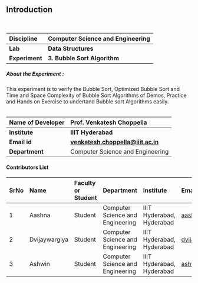 ## Introduction 

<br>

<b>Discipline | <b> Computer Science and Engineering
:--|:--|
<b> Lab | <b> Data Structures
<b> Experiment|     <b> 3. Bubble Sort Algorithm

<h5> About the Experiment : </h5> 
This experiment is to verify the Bubble Sort, Optimized Bubble Sort and Time and Space Complexity of Bubble Sort Algorithms of Demos, Practice and Hands on Exercise to undertand Bubble sort Algorithms easily.  <br> <br>

<b>Name of Developer | <b> Prof. Venkatesh Choppella
:--|:--|
<b> Institute | <b> IIIT Hyderabad
<b> Email id|     <b> venkatesh.choppella@iiit.ac.in
<b> Department | Computer Science and Engineering

#### Contributors List

SrNo | Name | Faculty or Student | Department| Institute | Email id
:--|:--|:--|:--|:--|:--|
1 | Aashna | Student | Computer Science and Engineering | IIIT Hyderabad, Hyderabad | aashna.jena@research.iiit.ac.in 
2 | Dvijaywargiya | Student| Computer Science and Engineering | IIIT Hyderabad, Hyderabad | dvijaywargiya@gmail.com 
3 | Ashwin | Student | Computer Science and Engineering | IIIT Hyderabad, Hyderabad | ashwin05k@gmail.com



<br>

